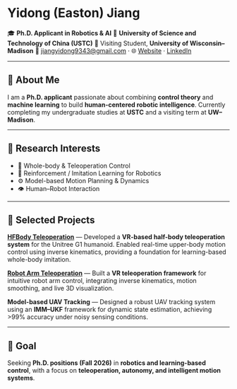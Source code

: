 # **Yidong (Easton) Jiang**

🎓 **Ph.D. Applicant in Robotics & AI**
🏫 **University of Science and Technology of China (USTC)**
🔁 Visiting Student, **University of Wisconsin–Madison**
📧 [jiangyidong9343@gmail.com](mailto:jiangyidong9343@gmail.com) · 🌐 [Website](https://1eastonj.github.io/1eastonj/) · [LinkedIn](https://www.linkedin.com/in/yidong-easton-jiang-b2134934a/)

---

## 👋 About Me

I am a **Ph.D. applicant** passionate about combining **control theory** and **machine learning** to build **human-centered robotic intelligence**.
Currently completing my undergraduate studies at **USTC** and a visiting term at **UW–Madison**.

---

## 🧠 Research Interests

* 🤖 Whole-body & Teleoperation Control
* 🧩 Reinforcement / Imitation Learning for Robotics
* ⚙️ Model-based Motion Planning & Dynamics
* 👁️ Human–Robot Interaction

---

## 🧪 Selected Projects

**[HFBody Teleoperation](https://github.com/1EastonJ/vive_g1_hfbody)** —
Developed a **VR-based half-body teleoperation system** for the Unitree G1 humanoid.
Enabled real-time upper-body motion control using inverse kinematics, providing a foundation for learning-based whole-body imitation.

**[Robot Arm Teleoperation](https://github.com/1EastonJ/vive_piper)** —
Built a **VR teleoperation framework** for intuitive robot arm control, integrating inverse kinematics, motion smoothing, and live 3D visualization.

**Model-based UAV Tracking** —
Designed a robust UAV tracking system using an **IMM–UKF** framework for dynamic state estimation, achieving >99% accuracy under noisy sensing conditions.

---

## 🎯 Goal

Seeking **Ph.D. positions (Fall 2026)** in **robotics and learning-based control**,
with a focus on **teleoperation, autonomy, and intelligent motion systems**.

